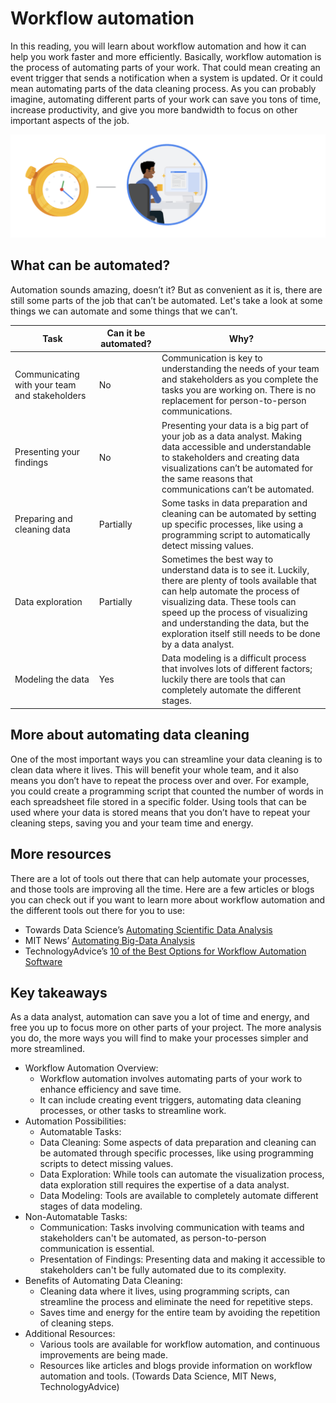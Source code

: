 # Workflow automation

In this reading, you will learn about workflow automation and how it can help you work faster and more efficiently. Basically, workflow automation is the process of automating parts of your work. That could mean creating an event trigger that sends a notification when a system is updated. Or it could mean automating parts of the data cleaning process. As you can probably imagine, automating different parts of your work can save you tons of time, increase productivity, and give you more bandwidth to focus on other important aspects of the job.

![An image of an alarm clock and an image of a person sitting at a desk with a computer](./resources/img-1.png)

## What can be automated?

Automation sounds amazing, doesn’t it? But as convenient as it is, there are still some parts of the job that can’t be automated. Let's take a look at some things we can automate and some things that we can’t.

|Task|Can it be automated?|Why?|
|----|--------------------|----|
|Communicating with your team and stakeholders|No|Communication is key to understanding the needs of your team and stakeholders as you complete the tasks you are working on. There is no replacement for person-to-person communications.|
|Presenting your findings | No|Presenting your data is a big part of your job as a data analyst. Making data accessible and understandable to stakeholders and creating data visualizations can’t be automated for the same reasons that communications can’t be automated. |
|Preparing and cleaning data |Partially |Some tasks in data preparation and cleaning can be automated by setting up specific processes, like using a programming script to automatically detect missing values.|
|Data exploration  |Partially | Sometimes the best way to understand data is to see it. Luckily, there are plenty of tools available that can help automate the process of visualizing data. These tools can speed up the process of visualizing and understanding the data, but the exploration itself still needs to be done by a data analyst.|
| Modeling the data|Yes |Data modeling is a difficult process that involves lots of different factors; luckily there are tools that can completely automate the different stages. |

## More about automating data cleaning

One of the most important ways you can streamline your data cleaning is to clean data where it lives. This will benefit your whole team, and it also means you don’t have to repeat the process over and over. For example, you could create a programming script that counted the number of words in each spreadsheet file stored in a specific folder. Using tools that can be used where your data is stored means that you don’t have to repeat your cleaning steps, saving you and your team time and energy.

## More resources

There are a lot of tools out there that can help automate your processes, and those tools are improving all the time. Here are a few articles or blogs you can check out if you want to learn more about workflow automation and the different tools out there for you to use:

- Towards Data Science’s [Automating Scientific Data Analysis](https://towardsdatascience.com/automating-scientific-data-analysis-part-1-c9979cd0817e)
- MIT News’ [Automating Big-Data Analysis](https://news.mit.edu/2016/automating-big-data-analysis-1021)
- TechnologyAdvice’s [10 of the Best Options for Workflow Automation Software](https://technologyadvice.com/blog/information-technology/top-10-workflow-automation-software/)

## Key takeaways

As a data analyst, automation can save you a lot of time and energy, and free you up to focus more on other parts of your project. The more analysis you do, the more ways you will find to make your processes simpler and more streamlined.

- Workflow Automation Overview:
  - Workflow automation involves automating parts of your work to enhance efficiency and save time.
  - It can include creating event triggers, automating data cleaning processes, or other tasks to streamline work.
- Automation Possibilities:
  - Automatable Tasks:
  - Data Cleaning: Some aspects of data preparation and cleaning can be automated through specific processes, like using programming scripts to detect missing values.
  - Data Exploration: While tools can automate the visualization process, data exploration still requires the expertise of a data analyst.
  - Data Modeling: Tools are available to completely automate different stages of data modeling.
- Non-Automatable Tasks:
  - Communication: Tasks involving communication with teams and stakeholders can't be automated, as person-to-person communication is essential.
  - Presentation of Findings: Presenting data and making it accessible to stakeholders can't be fully automated due to its complexity.
- Benefits of Automating Data Cleaning:
  - Cleaning data where it lives, using programming scripts, can streamline the process and eliminate the need for repetitive steps.
  - Saves time and energy for the entire team by avoiding the repetition of cleaning steps.
- Additional Resources:
  - Various tools are available for workflow automation, and continuous improvements are being made.
  - Resources like articles and blogs provide information on workflow automation and tools. (Towards Data Science, MIT News, TechnologyAdvice)